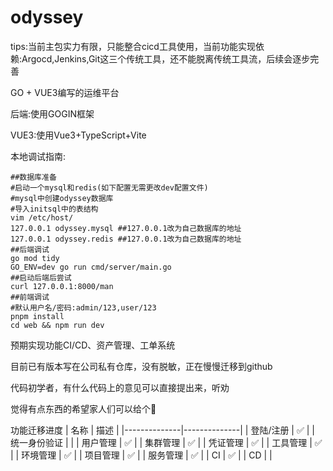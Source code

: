 # odyssey

tips:当前主包实力有限，只能整合cicd工具使用，当前功能实现依赖:Argocd,Jenkins,Git这三个传统工具，还不能脱离传统工具流，后续会逐步完善

GO + VUE3编写的运维平台

后端:使用GOGIN框架

VUE3:使用Vue3+TypeScript+Vite

本地调试指南:
```
##数据库准备
#启动一个mysql和redis(如下配置无需更改dev配置文件)
#mysql中创建odyssey数据库
#导入initsql中的表结构
vim /etc/host/
127.0.0.1 odyssey.mysql ##127.0.0.1改为自己数据库的地址
127.0.0.1 odyssey.redis ##127.0.0.1改为自己数据库的地址
##后端调试
go mod tidy
GO_ENV=dev go run cmd/server/main.go
##启动后端后尝试
curl 127.0.0.1:8000/man
##前端调试
#默认用户名/密码:admin/123,user/123
pnpm install
cd web && npm run dev
```

预期实现功能CI/CD、资产管理、工单系统

目前已有版本写在公司私有仓库，没有脱敏，正在慢慢迁移到github

代码初学者，有什么代码上的意见可以直接提出来，听劝

觉得有点东西的希望家人们可以给个🌟

功能迁移进度
| 名称         | 描述         |
|--------------|--------------|
| 登陆/注册     | ✅ |
| 统一身份验证  |  |
| 用户管理 | ✅ |
| 集群管理 | ✅ |
| 凭证管理 | ✅ |
| 工具管理 | ✅ |
| 环境管理 | ✅ |
| 项目管理 | ✅ |
| 服务管理 | ✅ |
| CI | ✅ |
| CD |  |
